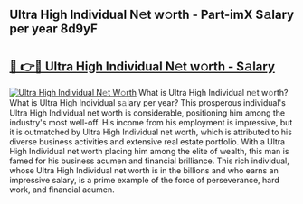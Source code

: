 ## Ultra High Individual N𝚎t w𝚘rth - Part-imX S𝚊lary per year 8d9yF

# <h2><a href="http://gc1s2wo.nevu.top/?p=Ultra+High+Individual">🔗 👉🔴 Ultra High Individual N𝚎t w𝚘rth - S𝚊lary</a></h2>

[![Ultra High Individual N𝚎t W𝚘rth](https://i.imgur.com/Oavwk0R.jpeg)](http://gc1s2wo.nevu.top/?p=Ultra+High+Individual)
What is Ultra High Individual n𝚎t w𝚘rth? What is Ultra High Individual s𝚊lary per year?
This prosperous individual's Ultra High Individual net worth is considerable, positioning him among the industry's most well-off. His income from his employment is impressive, but it is outmatched by Ultra High Individual net worth, which is attributed to his diverse business activities and extensive real estate portfolio. With a Ultra High Individual net worth placing him among the elite of wealth, this man is famed for his business acumen and financial brilliance. This rich individual, whose Ultra High Individual net worth is in the billions and who earns an impressive salary, is a prime example of the force of perseverance, hard work, and financial acumen.
